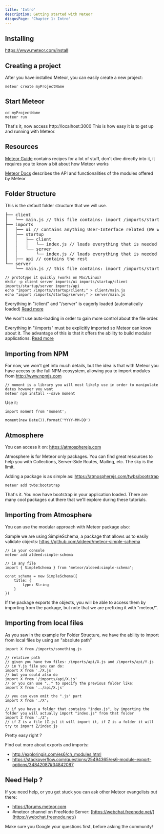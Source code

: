 ```yaml
---
title: 'Intro'
description: Getting started with Meteor
disqusPage: 'Chapter 1: Intro'
---
```


## Installing

https://www.meteor.com/install

## Creating a project

After you have installed Meteor, you can easily create a new project:

```
meteor create myProjectName
```

## Start Meteor

```
cd myProjectName
meteor run
```

That's it, now access http://localhost:3000
This is how easy it is to get up and running with Meteor.

## Resources

[Meteor Guide](https://guide.meteor.com) contains recipes for a lot of stuff, don't dive directly into it, it requires you to know a bit about how Meteor works

[Meteor Docs](https://guide.meteor.com) describes the API and functionalities of the modules offered by Meteor

## Folder Structure

This is the default folder structure that we will use.

<pre>
├── client 
│   └── main.js // this file contains: import /imports/startup/client
├── imports
│   ├── ui // contains anything User-Interface related (We won't cover UI in this Chapter)
│   ├── startup
│   │   ├── client
│   │   │   └── index.js // loads everything that is needed for the client to function (ex: routes, jQuery plugins, css, anything concerning the client)
│   │   └── server
│   │       └── index.js // loads everything that is needed for the server to function
│   ├── api // contains the rest
└── server 
    └── main.js // this file contains: import /imports/startup/server
</pre>

```
// prototype it quickly (works on Mac/Linux)
mkdir -p client server imports/ui imports/startup/client imports/startup/server imports/api
echo "import /imports/startup/client;" > client/main.js
echo "import /imports/startup/server;" > server/main.js
```


Everything in "/client" and "/server" is eagerly loaded (automatically loaded) [Read more](https://guide.meteor.com/structure.html#load-order) 

We won't use auto-loading in order to gain more control about the file order.

Everything in "/imports" must be explicitly imported so Meteor can know about it.
The advantage of this is that it offers the ability to build modular applications.
[Read more](https://danmartensen.svbtle.com/build-better-apps-with-es6-modules)


## Importing from NPM

For now, we won't get into much details, but the idea is that with Meteor you have access to the full NPM ecosystem, allowing you to import
modules from http://www.npmjs.com

```
// moment is a library you will most likely use in order to manipulate dates however you want
meteor npm install --save moment
```

Use it:
```
import moment from 'moment';

moment(new Date()).format('YYYY-MM-DD')
```

## Atmosphere

You can access it on: https://atmospherejs.com

Atmosphere is for Meteor only packages. You can find great resources to help you with Collections, Server-Side Routes, Mailing, etc.
The sky is the limit.

Adding a package is as simple as:
https://atmospherejs.com/twbs/bootstrap

```
meteor add twbs:bootstrap
```

That's it. You now have bootstrap in your application loaded. There are many cool packages out there that we'll explore during these tutorials.

## Importing from Atmosphere
You can use the modular approach with Meteor package also:

Sample we are using SimpleSchema, a package that allows us to easily validate objects:
https://github.com/aldeed/meteor-simple-schema

```
// in your console
meteor add aldeed:simple-schema
```

```
// in any file
import { SimpleSchema } from 'meteor/aldeed:simple-schema';

const schema = new SimpleSchema({
    title: {
        type: String
    }
})
```

If the package exports the objects, you will be able to access them by importing from the package, but note that we are prefixing it with "meteor/".

## Importing from local files

As you saw in the example for Folder Structure, we have the ability to import from local files by using an "absolute path"
```
import X from /imports/something.js
```

```
// relative path
// given you have two files: /imports/api/X.js and /imports/api/Y.js
// in Y.js file you can do:
import X from './X.js'
// but you could also do
import X from '/imports/api/X.js'
// or you can use ".." to specify the previous folder like:
import X from '../api/X.js'

// you can even omit the ".js" part
import X from './X';

// if you have a folder that contains "index.js", by importing the folder you will actually import "index.js" from that folder
import Z from './Z';
// if Z is a file (Z.js) it will import it, if Z is a folder it will try to import Z/index.js
```

Pretty easy right ?

Find out more about exports and imports:
- http://exploringjs.com/es6/ch_modules.html
- https://stackoverflow.com/questions/25494365/es6-module-export-options/34842087#34842087


## Need Help ?

If you need help, or you get stuck you can ask other Meteor evangelists out there:
- https://forums.meteor.com
- #meteor channel on FreeNode Server: [https://webchat.freenode.net/](https://webchat.freenode.net/)

Make sure you Google your questions first, before asking the community!
